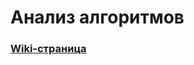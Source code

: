 # Анализ алгоритмов

### [Wiki-страница](https://gitlab.com/SGCube/iu7-analysis-of-algorithms/wikis/home)
